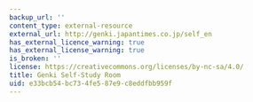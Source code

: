 ```yaml
---
backup_url: ''
content_type: external-resource
external_url: http://genki.japantimes.co.jp/self_en
has_external_licence_warning: true
has_external_license_warning: true
is_broken: ''
license: https://creativecommons.org/licenses/by-nc-sa/4.0/
title: Genki Self-Study Room
uid: e33bcb54-bc73-4fe5-87e9-c8eddfbb959f
---
```

